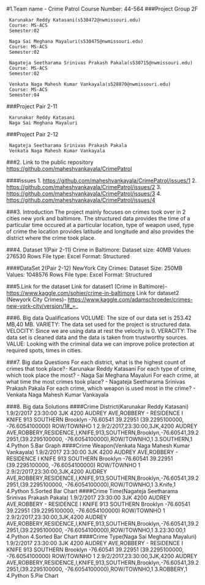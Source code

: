 #1.Team name - Crime Patrol
Course Number: 44-564
###Project Group 2F

     Karunakar Reddy Katasani(s530472@nwmissouri.edu)
     Course: MS-ACS
     Semester:02

     Naga Sai Meghana Mayaluri(s530475@nwmissouri.edu)
     Course: MS-ACS
     Semester:02

     Nagateja Seetharama Srinivas Prakash Pakala(s530715@nwmissouri.edu)
     Course: MS-ACS
     Semester:02

     Venkata Naga Mahesh Kumar Vankayala(s528870@nwmissouri.edu)
     Course: MS-ACS
     Semester:04
###Project Pair 2-11

     Karunakar Reddy Katasani
     Naga Sai Meghana Mayaluri

###Project Pair 2-12

     Nagateja Seetharama Srinivas Prakash Pakala
     Venkata Naga Mahesh Kumar Vankayala

###2. Link to the public repository
     https://github.com/maheshvankayala/CrimePatrol

####issues
     1. https://github.com/maheshvankayala/CrimePatrol/issues/1
     2. https://github.com/maheshvankayala/CrimePatrol/issues/2
     3. https://github.com/maheshvankayala/CrimePatrol/issues/3
     4. https://github.com/maheshvankayala/CrimePatrol/issues/4  


###3. Introduction 
    The project mainly focuses on crimes took over in 2 cities new york and baltimore.
    The structured data provides the time of a particular time occured at a particular location, type of weapon used,
    type of crime the location provides latitude and longitude and also provides the district where the crime took place.

###4. Dataset 1(Pair 2-11)
        Crime in Baltimore:
        Dataset size: 40MB
        Values: 276530 Rows
        File type: Excel
        Format: Structured

####DataSet 2(Pair 2-12)
        NewYork City Crimes:
        Dataset Size: 250MB
        Values: 1048576 Rows
        File type: Excel
        Format: Structured

###5.Link for the dataset
    Link for dataset1 (Crime in Baltimore)- https://www.kaggle.com/sohier/crime-in-baltimore
    Link for dataset2 (Newyork City Crimes)- https://www.kaggle.com/adamschroeder/crimes-new-york-city/version/1#_=_

###6. Big data Qualifications
    VOLUME: The size of our data set is 253.42 MB,40 MB.
    VARIETY: The data set used for the project is structured data.
    VELOCITY: Since we are using data at rest the velocity is 0.
    VERACITY: The data set is cleaned data and the data is taken from trustworthy sources.
    VALUE: Looking with the criminal data we can improve police protection at required spots, times in cities.

###7. Big data Questions
    For each district, what is the highest count of crimes that took place?- Karunakar Reddy Katasani
    For each type of crime, which took place the most? - Naga Sai Meghana Mayaluri
    For each crime, at what time the most crimes took place? - Nagateja Seetharama Srinivas Prakash Pakala
    For each crime, which weapon is used most in the crime? - Venkata Naga Mahesh Kumar Vankayala

###8. Big data Solutions
####Crime District(Karunakar Reddy Katasani)
        1.9/2/2017 23:30:00 3JK 4200 AUDREY AVE,ROBBERY - RESIDENCE I KNIFE 913 SOUTHERN Brooklyn -76.60541 39.22951 (39.2295100000, -76.6054100000) ROW/TOWNHO 1
        2.9/2/2017,23:30:00,3JK,4200 AUDREY AVE,ROBBERY,RESIDENCE,I,KNIFE,913,SOUTHERN,Brooklyn,-76.60541,39.22951,(39.2295100000, -76.6054100000),ROW/TOWNHO,1
        3.SOUTHERN,1
        4.Python
        5.Bar Graph
####Crime Weapon(Venkata Naga Mahesh Kumar Vankayala)
        1.9/2/2017 23:30:00 3JK 4200 AUDREY AVE,ROBBERY - RESIDENCE I KNIFE 913 SOUTHERN Brooklyn -76.60541 39.22951 (39.2295100000, -76.6054100000) ROW/TOWNHO 1
        2.9/2/2017,23:30:00,3JK,4200 AUDREY AVE,ROBBERY,RESIDENCE,I,KNIFE,913,SOUTHERN,Brooklyn,-76.60541,39.22951,(39.2295100000, -76.6054100000),ROW/TOWNHO,1
        3.Knife,1
        4.Python
        5.Sorted Bar Chart
####Crime Time(Nagateja Seetharama Srinivas Prakash Pakala)
        1.9/2/2017 23:30:00 3JK 4200 AUDREY AVE,ROBBERY - RESIDENCE I KNIFE 913 SOUTHERN Brooklyn -76.60541 39.22951 (39.2295100000, -76.6054100000) ROW/TOWNHO 1
        2.9/2/2017,23:30:00,3JK,4200 AUDREY AVE,ROBBERY,RESIDENCE,I,KNIFE,913,SOUTHERN,Brooklyn,-76.60541,39.22951,(39.2295100000, -76.6054100000),ROW/TOWNHO,1
        3.23:30:00,1
        4.Python
        4.Sorted Bar Chart
####Crime Type(Naga Sai Meghana Mayaluri)
        1.9/2/2017 23:30:00 3JK 4200 AUDREY AVE,ROBBERY - RESIDENCE I KNIFE 913 SOUTHERN Brooklyn -76.60541 39.22951 (39.2295100000, -76.6054100000) ROW/TOWNHO 1
        2.9/2/2017,23:30:00,3JK,4200 AUDREY AVE,ROBBERY,RESIDENCE,I,KNIFE,913,SOUTHERN,Brooklyn,-76.60541,39.22951,(39.2295100000, -76.6054100000),ROW/TOWNHO,1
        3.ROBBERY,1
        4.Python
        5.Pie Chart